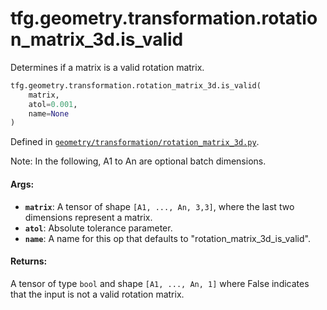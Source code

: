 <div itemscope itemtype="http://developers.google.com/ReferenceObject">
<meta itemprop="name" content="tfg.geometry.transformation.rotation_matrix_3d.is_valid" />
<meta itemprop="path" content="Stable" />
</div>

# tfg.geometry.transformation.rotation_matrix_3d.is_valid

Determines if a matrix is a valid rotation matrix.

``` python
tfg.geometry.transformation.rotation_matrix_3d.is_valid(
    matrix,
    atol=0.001,
    name=None
)
```



Defined in [`geometry/transformation/rotation_matrix_3d.py`](https://github.com/tensorflow/graphics/blob/master/tensorflow_graphics/geometry/transformation/rotation_matrix_3d.py).

<!-- Placeholder for "Used in" -->

Note:
  In the following, A1 to An are optional batch dimensions.

#### Args:

* <b>`matrix`</b>: A tensor of shape `[A1, ..., An, 3,3]`, where the last two
    dimensions represent a matrix.
* <b>`atol`</b>: Absolute tolerance parameter.
* <b>`name`</b>: A name for this op that defaults to "rotation_matrix_3d_is_valid".


#### Returns:

A tensor of type `bool` and shape `[A1, ..., An, 1]` where False indicates
that the input is not a valid rotation matrix.